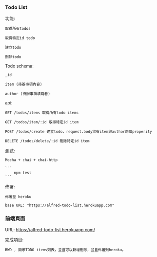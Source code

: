 
### Todo List
 功能:  

    取得所有todos  

    取得特定id todo  

    建立todo  

    刪除todo    

 Todo schema:  

    _id  

    item (待辦事項內容)  

    author (待辦事項填寫者)  


api:  

    GET /todos/items 取得所有todo items  

    GET /todos/item/:id 取得特定id item  

    POST /todos/create 建立todo，request.body需有item與author兩個properity  

    DELETE /todos/delete/:id 刪除特定id item  


測試:  

    Mocha + chai + chai-http  

    ```
        npm test
    ```

佈署:  

    佈署至 heroku   

    base URL: "https://alfred-todo-list.herokuapp.com"

### 前端頁面

URL: https://alfred-todo-list.herokuapp.com/  


完成項目:  

    RWD , 顯示TODO items列表，並且可以新增刪除，並且佈署到heroku。  


